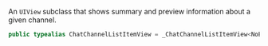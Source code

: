 
An `UIView` subclass that shows summary and preview information about a given channel.

``` swift
public typealias ChatChannelListItemView = _ChatChannelListItemView<NoExtraData>
```
